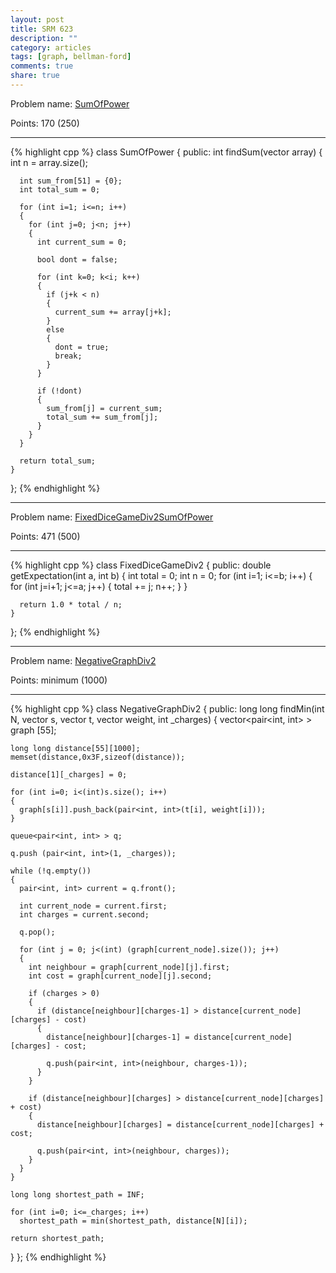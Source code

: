 ```yaml
---
layout: post
title: SRM 623
description: ""
category: articles
tags: [graph, bellman-ford]
comments: true
share: true
---
```


Problem name: [SumOfPower](http://community.topcoder.com/stat?c=problem_statement&pm=13230)

Points: 170 (250)

---

{% highlight cpp %}
class SumOfPower
{
  public:
    int findSum(vector<int> array)
    {
      int n = array.size();

      int sum_from[51] = {0};
      int total_sum = 0;

      for (int i=1; i<=n; i++)
      {
        for (int j=0; j<n; j++)
        {
          int current_sum = 0;

          bool dont = false;

          for (int k=0; k<i; k++)
          {
            if (j+k < n)
            {
              current_sum += array[j+k];
            }
            else
            {
              dont = true;
              break;
            }
          }

          if (!dont)
          {
            sum_from[j] = current_sum;
            total_sum += sum_from[j];
          }
        }
      }

      return total_sum;
    }
};
{% endhighlight %}

---

Problem name: [FixedDiceGameDiv2SumOfPower](http://community.topcoder.com/stat?c=problem_statement&pm=13240)

Points: 471 (500)

---

{% highlight cpp %}
class FixedDiceGameDiv2
{
  public:
    double getExpectation(int a, int b)
    {
      int total = 0;
      int n = 0;
      for (int i=1; i<=b; i++)
      {
        for (int j=i+1; j<=a; j++)
        {
          total += j;
          n++;
        }
      }

      return 1.0 * total / n;
    }
};
{% endhighlight %}

---

Problem name: [NegativeGraphDiv2](http://community.topcoder.com/stat?c=problem_statement&pm=13247)

Points: minimum (1000)

---

{% highlight cpp %}
class NegativeGraphDiv2
{
public:
  long long findMin(int N, vector <int> s, vector <int> t, vector <int> weight, int _charges)
  {
    vector<pair<int, int> > graph [55];

    long long distance[55][1000];
    memset(distance,0x3F,sizeof(distance));

    distance[1][_charges] = 0;

    for (int i=0; i<(int)s.size(); i++)
    {
      graph[s[i]].push_back(pair<int, int>(t[i], weight[i]));
    }

    queue<pair<int, int> > q;

    q.push (pair<int, int>(1, _charges));

    while (!q.empty())
    {
      pair<int, int> current = q.front();

      int current_node = current.first;
      int charges = current.second;

      q.pop();

      for (int j = 0; j<(int) (graph[current_node].size()); j++)
      {
        int neighbour = graph[current_node][j].first;
        int cost = graph[current_node][j].second;

        if (charges > 0)
        {
          if (distance[neighbour][charges-1] > distance[current_node][charges] - cost)
          {
            distance[neighbour][charges-1] = distance[current_node][charges] - cost;

            q.push(pair<int, int>(neighbour, charges-1));
          }
        }

        if (distance[neighbour][charges] > distance[current_node][charges] + cost)
        {
          distance[neighbour][charges] = distance[current_node][charges] + cost;

          q.push(pair<int, int>(neighbour, charges));
        }
      }
    }

    long long shortest_path = INF;

    for (int i=0; i<=_charges; i++)
      shortest_path = min(shortest_path, distance[N][i]);

    return shortest_path;
  }
};
{% endhighlight %}
